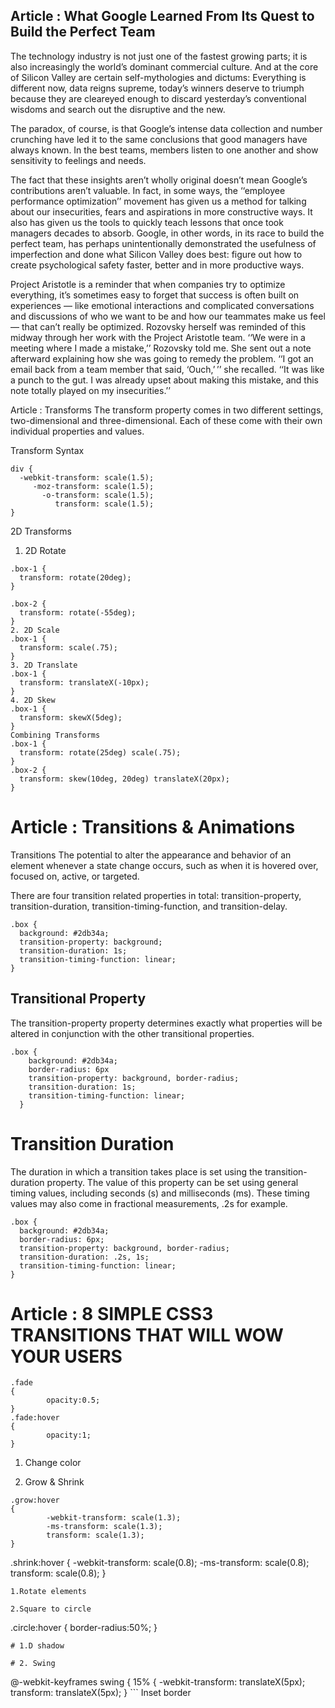 ## Article : What Google Learned From Its Quest to Build the Perfect Team
The technology industry is not just one of the fastest growing parts; it is also increasingly the world’s dominant commercial culture. And at the core of Silicon Valley are certain self-mythologies and dictums: Everything is different now, data reigns supreme, today’s winners deserve to triumph because they are cleareyed enough to discard yesterday’s conventional wisdoms and search out the disruptive and the new.

The paradox, of course, is that Google’s intense data collection and number crunching have led it to the same conclusions that good managers have always known. In the best teams, members listen to one another and show sensitivity to feelings and needs.

The fact that these insights aren’t wholly original doesn’t mean Google’s contributions aren’t valuable. In fact, in some ways, the ‘‘employee performance optimization’’ movement has given us a method for talking about our insecurities, fears and aspirations in more constructive ways. It also has given us the tools to quickly teach lessons that once took managers decades to absorb. Google, in other words, in its race to build the perfect team, has perhaps unintentionally demonstrated the usefulness of imperfection and done what Silicon Valley does best: figure out how to create psychological safety faster, better and in more productive ways.

Project Aristotle is a reminder that when companies try to optimize everything, it’s sometimes easy to forget that success is often built on experiences — like emotional interactions and complicated conversations and discussions of who we want to be and how our teammates make us feel — that can’t really be optimized. Rozovsky herself was reminded of this midway through her work with the Project Aristotle team. ‘‘We were in a meeting where I made a mistake,’’ Rozovsky told me. She sent out a note afterward explaining how she was going to remedy the problem. ‘‘I got an email back from a team member that said, ‘Ouch,’ ’’ she recalled. ‘‘It was like a punch to the gut. I was already upset about making this mistake, and this note totally played on my insecurities.’’

Article : Transforms
The transform property comes in two different settings, two-dimensional and three-dimensional. Each of these come with their own individual properties and values.

Transform Syntax
```
div {
  -webkit-transform: scale(1.5);
     -moz-transform: scale(1.5);
       -o-transform: scale(1.5);
          transform: scale(1.5);
}
```
2D Transforms
1. 2D Rotate
```
.box-1 {
  transform: rotate(20deg);
}

.box-2 {
  transform: rotate(-55deg);
}
2. 2D Scale
.box-1 {
  transform: scale(.75);
}
3. 2D Translate
.box-1 {
  transform: translateX(-10px);
}
4. 2D Skew
.box-1 {
  transform: skewX(5deg);
}
Combining Transforms
.box-1 {
  transform: rotate(25deg) scale(.75);
}
.box-2 {
  transform: skew(10deg, 20deg) translateX(20px);
}
```
# Article : Transitions & Animations
Transitions
The potential to alter the appearance and behavior of an element whenever a state change occurs, such as when it is hovered over, focused on, active, or targeted.

There are four transition related properties in total: transition-property, transition-duration, transition-timing-function, and transition-delay.
```
.box {
  background: #2db34a;
  transition-property: background;
  transition-duration: 1s;
  transition-timing-function: linear;
}
```
## Transitional Property
The transition-property property determines exactly what properties will be altered in conjunction with the other transitional properties.
```
.box {
    background: #2db34a;
    border-radius: 6px
    transition-property: background, border-radius;
    transition-duration: 1s;
    transition-timing-function: linear;
  }
  ```
# Transition Duration
The duration in which a transition takes place is set using the transition-duration property. The value of this property can be set using general timing values, including seconds (s) and milliseconds (ms). These timing values may also come in fractional measurements, .2s for example.
```
.box {
  background: #2db34a;
  border-radius: 6px;
  transition-property: background, border-radius;
  transition-duration: .2s, 1s;
  transition-timing-function: linear;
}
```
# Article : 8 SIMPLE CSS3 TRANSITIONS THAT WILL WOW YOUR USERS
```
.fade
{
        opacity:0.5;
}
.fade:hover
{
        opacity:1;
}
```
1. Change color

2. Grow & Shrink
```
.grow:hover
{
        -webkit-transform: scale(1.3);
        -ms-transform: scale(1.3);
        transform: scale(1.3);
}
```
.shrink:hover
{
        -webkit-transform: scale(0.8);
        -ms-transform: scale(0.8);
        transform: scale(0.8);
}
```
1.Rotate elements

2.Square to circle
```
.circle:hover
{
        border-radius:50%;
}
```
# 1.D shadow

# 2. Swing
```
@-webkit-keyframes swing
{
    15%
    {
        -webkit-transform: translateX(5px);
        transform: translateX(5px);
    }
    ```
Inset border